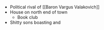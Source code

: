 - Political rival of [[Baron Vargus Valakovich]]
- House on north end of town
	- Book club
- Shitty sons boasting and 